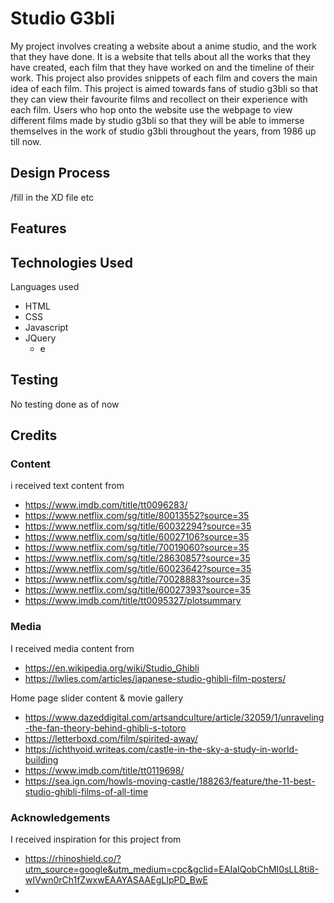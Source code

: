 # Studio G3bli

My project involves creating a website about a anime studio, and the work that they have done. It is a website that tells about all the works that they have created, each film that they have worked on and the timeline of their work. This project also provides snippets of each film and covers the main idea of each film. This project is aimed towards fans of studio g3bli so that they can view their favourite films and recollect on their experience with each film. Users who hop onto the website use the webpage to view different films made by studio g3bli so that they will be able to immerse themselves in the work of studio g3bli throughout the years, from 1986 up till now.

## Design Process
/fill in the XD file etc

## Features


## Technologies Used

Languages used 
- HTML
- CSS
- Javascript
- JQuery
   - e

## Testing
No testing done as of now

## Credits


### Content
i received text content from
- https://www.imdb.com/title/tt0096283/
- https://www.netflix.com/sg/title/80013552?source=35
- https://www.netflix.com/sg/title/60032294?source=35
- https://www.netflix.com/sg/title/60027106?source=35
- https://www.netflix.com/sg/title/70019060?source=35
- https://www.netflix.com/sg/title/28630857?source=35
- https://www.netflix.com/sg/title/60023642?source=35
- https://www.netflix.com/sg/title/70028883?source=35
- https://www.netflix.com/sg/title/60027393?source=35
- https://www.imdb.com/title/tt0095327/plotsummary

### Media
I received media content from 
- https://en.wikipedia.org/wiki/Studio_Ghibli
- https://lwlies.com/articles/japanese-studio-ghibli-film-posters/

Home page slider content & movie gallery
- https://www.dazeddigital.com/artsandculture/article/32059/1/unraveling-the-fan-theory-behind-ghibli-s-totoro
- https://letterboxd.com/film/spirited-away/
- https://ichthyoid.writeas.com/castle-in-the-sky-a-study-in-world-building
- https://www.imdb.com/title/tt0119698/
- https://sea.ign.com/howls-moving-castle/188263/feature/the-11-best-studio-ghibli-films-of-all-time



### Acknowledgements
I received inspiration for this project from 
- https://rhinoshield.co/?utm_source=google&utm_medium=cpc&gclid=EAIaIQobChMI0sLL8ti8-wIVwn0rCh1fZwxwEAAYASAAEgLIpPD_BwE
- 
